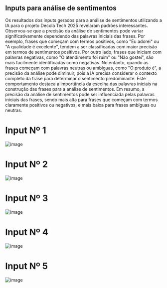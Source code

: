 ## Inputs para análise de sentimentos

Os resultados dos inputs gerados para a análise de sentimentos utilizando a IA para o projeto Decola Tech 2025 revelaram padrões interessantes. Observou-se que a precisão da análise de sentimentos pode variar significativamente dependendo das palavras iniciais das frases.
Por exemplo, frases que começam com termos positivos, como "Eu adorei" ou "A qualidade é excelente", tendem a ser classificadas com maior precisão em termos de sentimentos positivos. Por outro lado, frases que iniciam com palavras negativas, como "O atendimento foi ruim" ou "Não gostei", são mais facilmente identificadas como negativas.
No entanto, quando as frases começam com palavras neutras ou ambíguas, como "O produto é", a precisão da análise pode diminuir, pois a IA precisa considerar o contexto completo da frase para determinar o sentimento predominante. Este comportamento destaca a importância da escolha das palavras iniciais na construção das frases para a análise de sentimentos.
Em resumo, a precisão da análise de sentimentos pode ser influenciada pelas palavras iniciais das frases, sendo mais alta para frases que começam com termos claramente positivos ou negativos, e mais baixa para frases ambíguas ou neutras.


# Input Nº 1
![image](https://github.com/user-attachments/assets/b8a0d295-4788-4e59-8438-16b5f186c959)

# Input Nº 2
![image](https://github.com/user-attachments/assets/3ae87998-5fb8-427a-bc8a-f544927107c9)

# Input Nº 3
![image](https://github.com/user-attachments/assets/a8523293-f4a8-44b8-879f-acca5e73b883)

# Input Nº 4
![image](https://github.com/user-attachments/assets/9f440676-8510-45ba-ac28-1966cf2a1d8b)

# Input Nº 5
![image](https://github.com/user-attachments/assets/4ceaab0e-a603-461b-aede-26814edc5567)
